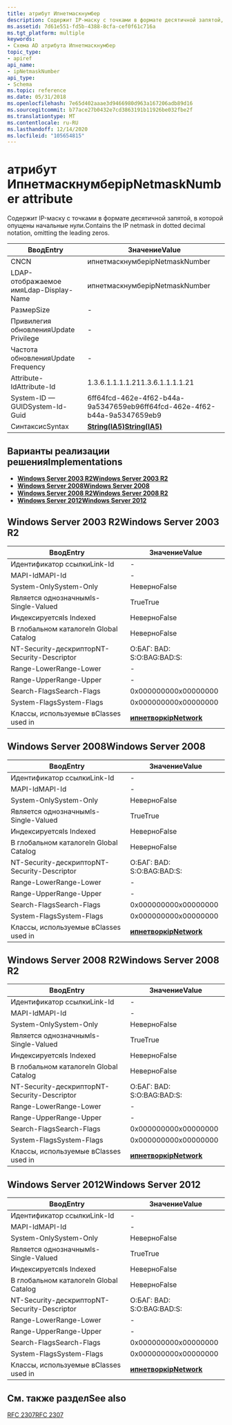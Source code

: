 ```yaml
---
title: атрибут Ипнетмаскнумбер
description: Содержит IP-маску с точками в формате десятичной запятой, в которой опущены начальные нули.
ms.assetid: 7d61e551-fd5b-4388-8cfa-cef0f61c716a
ms.tgt_platform: multiple
keywords:
- Схема AD атрибута Ипнетмаскнумбер
topic_type:
- apiref
api_name:
- ipNetmaskNumber
api_type:
- Schema
ms.topic: reference
ms.date: 05/31/2018
ms.openlocfilehash: 7e65d402aaae3d9466980d963a167206adb89d16
ms.sourcegitcommit: b77ace27b0432e7cd3863191b11926be032fbe2f
ms.translationtype: MT
ms.contentlocale: ru-RU
ms.lasthandoff: 12/14/2020
ms.locfileid: "105654815"
---
```

# <a name="ipnetmasknumber-attribute"></a><span data-ttu-id="8344b-104">атрибут Ипнетмаскнумбер</span><span class="sxs-lookup"><span data-stu-id="8344b-104">ipNetmaskNumber attribute</span></span>

<span data-ttu-id="8344b-105">Содержит IP-маску с точками в формате десятичной запятой, в которой опущены начальные нули.</span><span class="sxs-lookup"><span data-stu-id="8344b-105">Contains the IP netmask in dotted decimal notation, omitting the leading zeros.</span></span>



| <span data-ttu-id="8344b-106">Ввод</span><span class="sxs-lookup"><span data-stu-id="8344b-106">Entry</span></span> | <span data-ttu-id="8344b-107">Значение</span><span class="sxs-lookup"><span data-stu-id="8344b-107">Value</span></span> |
|-------------------|--------------------------------------|
| <span data-ttu-id="8344b-108">CN</span><span class="sxs-lookup"><span data-stu-id="8344b-108">CN</span></span>                | <span data-ttu-id="8344b-109">ипнетмаскнумбер</span><span class="sxs-lookup"><span data-stu-id="8344b-109">ipNetmaskNumber</span></span>                      |
| <span data-ttu-id="8344b-110">LDAP-отображаемое имя</span><span class="sxs-lookup"><span data-stu-id="8344b-110">Ldap-Display-Name</span></span> | <span data-ttu-id="8344b-111">ипнетмаскнумбер</span><span class="sxs-lookup"><span data-stu-id="8344b-111">ipNetmaskNumber</span></span>                      |
| <span data-ttu-id="8344b-112">Размер</span><span class="sxs-lookup"><span data-stu-id="8344b-112">Size</span></span>              | \-                                   |
| <span data-ttu-id="8344b-113">Привилегия обновления</span><span class="sxs-lookup"><span data-stu-id="8344b-113">Update Privilege</span></span>  | \-                                   |
| <span data-ttu-id="8344b-114">Частота обновления</span><span class="sxs-lookup"><span data-stu-id="8344b-114">Update Frequency</span></span>  | \-                                   |
| <span data-ttu-id="8344b-115">Attribute-Id</span><span class="sxs-lookup"><span data-stu-id="8344b-115">Attribute-Id</span></span>      | <span data-ttu-id="8344b-116">1.3.6.1.1.1.1.21</span><span class="sxs-lookup"><span data-stu-id="8344b-116">1.3.6.1.1.1.1.21</span></span>                     |
| <span data-ttu-id="8344b-117">System-ID — GUID</span><span class="sxs-lookup"><span data-stu-id="8344b-117">System-Id-Guid</span></span>    | <span data-ttu-id="8344b-118">6ff64fcd-462e-4f62-b44a-9a5347659eb9</span><span class="sxs-lookup"><span data-stu-id="8344b-118">6ff64fcd-462e-4f62-b44a-9a5347659eb9</span></span> |
| <span data-ttu-id="8344b-119">Синтаксис</span><span class="sxs-lookup"><span data-stu-id="8344b-119">Syntax</span></span>            | [<span data-ttu-id="8344b-120">**String(IA5)**</span><span class="sxs-lookup"><span data-stu-id="8344b-120">**String(IA5)**</span></span>](s-string-ia5.md)  |



## <a name="implementations"></a><span data-ttu-id="8344b-121">Варианты реализации решения</span><span class="sxs-lookup"><span data-stu-id="8344b-121">Implementations</span></span>

-   [<span data-ttu-id="8344b-122">**Windows Server 2003 R2**</span><span class="sxs-lookup"><span data-stu-id="8344b-122">**Windows Server 2003 R2**</span></span>](#windows-server-2003-r2)
-   [<span data-ttu-id="8344b-123">**Windows Server 2008**</span><span class="sxs-lookup"><span data-stu-id="8344b-123">**Windows Server 2008**</span></span>](#windows-server-2008)
-   [<span data-ttu-id="8344b-124">**Windows Server 2008 R2**</span><span class="sxs-lookup"><span data-stu-id="8344b-124">**Windows Server 2008 R2**</span></span>](#windows-server-2008-r2)
-   [<span data-ttu-id="8344b-125">**Windows Server 2012**</span><span class="sxs-lookup"><span data-stu-id="8344b-125">**Windows Server 2012**</span></span>](#windows-server-2012)

## <a name="windows-server-2003-r2"></a><span data-ttu-id="8344b-126">Windows Server 2003 R2</span><span class="sxs-lookup"><span data-stu-id="8344b-126">Windows Server 2003 R2</span></span>



| <span data-ttu-id="8344b-127">Ввод</span><span class="sxs-lookup"><span data-stu-id="8344b-127">Entry</span></span> | <span data-ttu-id="8344b-128">Значение</span><span class="sxs-lookup"><span data-stu-id="8344b-128">Value</span></span> |
|------------------------|---------------------------------------------|
| <span data-ttu-id="8344b-129">Идентификатор ссылки</span><span class="sxs-lookup"><span data-stu-id="8344b-129">Link-Id</span></span>                | \-                                          |
| <span data-ttu-id="8344b-130">MAPI-Id</span><span class="sxs-lookup"><span data-stu-id="8344b-130">MAPI-Id</span></span>                | \-                                          |
| <span data-ttu-id="8344b-131">System-Only</span><span class="sxs-lookup"><span data-stu-id="8344b-131">System-Only</span></span>            | <span data-ttu-id="8344b-132">Неверно</span><span class="sxs-lookup"><span data-stu-id="8344b-132">False</span></span>                                       |
| <span data-ttu-id="8344b-133">Является однозначным</span><span class="sxs-lookup"><span data-stu-id="8344b-133">Is-Single-Valued</span></span>       | <span data-ttu-id="8344b-134">True</span><span class="sxs-lookup"><span data-stu-id="8344b-134">True</span></span>                                        |
| <span data-ttu-id="8344b-135">Индексируется</span><span class="sxs-lookup"><span data-stu-id="8344b-135">Is Indexed</span></span>             | <span data-ttu-id="8344b-136">Неверно</span><span class="sxs-lookup"><span data-stu-id="8344b-136">False</span></span>                                       |
| <span data-ttu-id="8344b-137">В глобальном каталоге</span><span class="sxs-lookup"><span data-stu-id="8344b-137">In Global Catalog</span></span>      | <span data-ttu-id="8344b-138">Неверно</span><span class="sxs-lookup"><span data-stu-id="8344b-138">False</span></span>                                       |
| <span data-ttu-id="8344b-139">NT-Security-дескриптор</span><span class="sxs-lookup"><span data-stu-id="8344b-139">NT-Security-Descriptor</span></span> | <span data-ttu-id="8344b-140">О:БАГ: BAD: S:</span><span class="sxs-lookup"><span data-stu-id="8344b-140">O:BAG:BAD:S:</span></span>                                |
| <span data-ttu-id="8344b-141">Range-Lower</span><span class="sxs-lookup"><span data-stu-id="8344b-141">Range-Lower</span></span>            | \-                                          |
| <span data-ttu-id="8344b-142">Range-Upper</span><span class="sxs-lookup"><span data-stu-id="8344b-142">Range-Upper</span></span>            | \-                                          |
| <span data-ttu-id="8344b-143">Search-Flags</span><span class="sxs-lookup"><span data-stu-id="8344b-143">Search-Flags</span></span>           | <span data-ttu-id="8344b-144">0x00000000</span><span class="sxs-lookup"><span data-stu-id="8344b-144">0x00000000</span></span>                                  |
| <span data-ttu-id="8344b-145">System-Flags</span><span class="sxs-lookup"><span data-stu-id="8344b-145">System-Flags</span></span>           | <span data-ttu-id="8344b-146">0x00000000</span><span class="sxs-lookup"><span data-stu-id="8344b-146">0x00000000</span></span>                                  |
| <span data-ttu-id="8344b-147">Классы, используемые в</span><span class="sxs-lookup"><span data-stu-id="8344b-147">Classes used in</span></span>        | [<span data-ttu-id="8344b-148">**ипнетворк**</span><span class="sxs-lookup"><span data-stu-id="8344b-148">**ipNetwork**</span></span>](c-ipnetwork.md)<br/> |



## <a name="windows-server-2008"></a><span data-ttu-id="8344b-149">Windows Server 2008</span><span class="sxs-lookup"><span data-stu-id="8344b-149">Windows Server 2008</span></span>



| <span data-ttu-id="8344b-150">Ввод</span><span class="sxs-lookup"><span data-stu-id="8344b-150">Entry</span></span> | <span data-ttu-id="8344b-151">Значение</span><span class="sxs-lookup"><span data-stu-id="8344b-151">Value</span></span> |
|------------------------|---------------------------------------------|
| <span data-ttu-id="8344b-152">Идентификатор ссылки</span><span class="sxs-lookup"><span data-stu-id="8344b-152">Link-Id</span></span>                | \-                                          |
| <span data-ttu-id="8344b-153">MAPI-Id</span><span class="sxs-lookup"><span data-stu-id="8344b-153">MAPI-Id</span></span>                | \-                                          |
| <span data-ttu-id="8344b-154">System-Only</span><span class="sxs-lookup"><span data-stu-id="8344b-154">System-Only</span></span>            | <span data-ttu-id="8344b-155">Неверно</span><span class="sxs-lookup"><span data-stu-id="8344b-155">False</span></span>                                       |
| <span data-ttu-id="8344b-156">Является однозначным</span><span class="sxs-lookup"><span data-stu-id="8344b-156">Is-Single-Valued</span></span>       | <span data-ttu-id="8344b-157">True</span><span class="sxs-lookup"><span data-stu-id="8344b-157">True</span></span>                                        |
| <span data-ttu-id="8344b-158">Индексируется</span><span class="sxs-lookup"><span data-stu-id="8344b-158">Is Indexed</span></span>             | <span data-ttu-id="8344b-159">Неверно</span><span class="sxs-lookup"><span data-stu-id="8344b-159">False</span></span>                                       |
| <span data-ttu-id="8344b-160">В глобальном каталоге</span><span class="sxs-lookup"><span data-stu-id="8344b-160">In Global Catalog</span></span>      | <span data-ttu-id="8344b-161">Неверно</span><span class="sxs-lookup"><span data-stu-id="8344b-161">False</span></span>                                       |
| <span data-ttu-id="8344b-162">NT-Security-дескриптор</span><span class="sxs-lookup"><span data-stu-id="8344b-162">NT-Security-Descriptor</span></span> | <span data-ttu-id="8344b-163">О:БАГ: BAD: S:</span><span class="sxs-lookup"><span data-stu-id="8344b-163">O:BAG:BAD:S:</span></span>                                |
| <span data-ttu-id="8344b-164">Range-Lower</span><span class="sxs-lookup"><span data-stu-id="8344b-164">Range-Lower</span></span>            | \-                                          |
| <span data-ttu-id="8344b-165">Range-Upper</span><span class="sxs-lookup"><span data-stu-id="8344b-165">Range-Upper</span></span>            | \-                                          |
| <span data-ttu-id="8344b-166">Search-Flags</span><span class="sxs-lookup"><span data-stu-id="8344b-166">Search-Flags</span></span>           | <span data-ttu-id="8344b-167">0x00000000</span><span class="sxs-lookup"><span data-stu-id="8344b-167">0x00000000</span></span>                                  |
| <span data-ttu-id="8344b-168">System-Flags</span><span class="sxs-lookup"><span data-stu-id="8344b-168">System-Flags</span></span>           | <span data-ttu-id="8344b-169">0x00000000</span><span class="sxs-lookup"><span data-stu-id="8344b-169">0x00000000</span></span>                                  |
| <span data-ttu-id="8344b-170">Классы, используемые в</span><span class="sxs-lookup"><span data-stu-id="8344b-170">Classes used in</span></span>        | [<span data-ttu-id="8344b-171">**ипнетворк**</span><span class="sxs-lookup"><span data-stu-id="8344b-171">**ipNetwork**</span></span>](c-ipnetwork.md)<br/> |



## <a name="windows-server-2008-r2"></a><span data-ttu-id="8344b-172">Windows Server 2008 R2</span><span class="sxs-lookup"><span data-stu-id="8344b-172">Windows Server 2008 R2</span></span>



| <span data-ttu-id="8344b-173">Ввод</span><span class="sxs-lookup"><span data-stu-id="8344b-173">Entry</span></span> | <span data-ttu-id="8344b-174">Значение</span><span class="sxs-lookup"><span data-stu-id="8344b-174">Value</span></span> |
|------------------------|---------------------------------------------|
| <span data-ttu-id="8344b-175">Идентификатор ссылки</span><span class="sxs-lookup"><span data-stu-id="8344b-175">Link-Id</span></span>                | \-                                          |
| <span data-ttu-id="8344b-176">MAPI-Id</span><span class="sxs-lookup"><span data-stu-id="8344b-176">MAPI-Id</span></span>                | \-                                          |
| <span data-ttu-id="8344b-177">System-Only</span><span class="sxs-lookup"><span data-stu-id="8344b-177">System-Only</span></span>            | <span data-ttu-id="8344b-178">Неверно</span><span class="sxs-lookup"><span data-stu-id="8344b-178">False</span></span>                                       |
| <span data-ttu-id="8344b-179">Является однозначным</span><span class="sxs-lookup"><span data-stu-id="8344b-179">Is-Single-Valued</span></span>       | <span data-ttu-id="8344b-180">True</span><span class="sxs-lookup"><span data-stu-id="8344b-180">True</span></span>                                        |
| <span data-ttu-id="8344b-181">Индексируется</span><span class="sxs-lookup"><span data-stu-id="8344b-181">Is Indexed</span></span>             | <span data-ttu-id="8344b-182">Неверно</span><span class="sxs-lookup"><span data-stu-id="8344b-182">False</span></span>                                       |
| <span data-ttu-id="8344b-183">В глобальном каталоге</span><span class="sxs-lookup"><span data-stu-id="8344b-183">In Global Catalog</span></span>      | <span data-ttu-id="8344b-184">Неверно</span><span class="sxs-lookup"><span data-stu-id="8344b-184">False</span></span>                                       |
| <span data-ttu-id="8344b-185">NT-Security-дескриптор</span><span class="sxs-lookup"><span data-stu-id="8344b-185">NT-Security-Descriptor</span></span> | <span data-ttu-id="8344b-186">О:БАГ: BAD: S:</span><span class="sxs-lookup"><span data-stu-id="8344b-186">O:BAG:BAD:S:</span></span>                                |
| <span data-ttu-id="8344b-187">Range-Lower</span><span class="sxs-lookup"><span data-stu-id="8344b-187">Range-Lower</span></span>            | \-                                          |
| <span data-ttu-id="8344b-188">Range-Upper</span><span class="sxs-lookup"><span data-stu-id="8344b-188">Range-Upper</span></span>            | \-                                          |
| <span data-ttu-id="8344b-189">Search-Flags</span><span class="sxs-lookup"><span data-stu-id="8344b-189">Search-Flags</span></span>           | <span data-ttu-id="8344b-190">0x00000000</span><span class="sxs-lookup"><span data-stu-id="8344b-190">0x00000000</span></span>                                  |
| <span data-ttu-id="8344b-191">System-Flags</span><span class="sxs-lookup"><span data-stu-id="8344b-191">System-Flags</span></span>           | <span data-ttu-id="8344b-192">0x00000000</span><span class="sxs-lookup"><span data-stu-id="8344b-192">0x00000000</span></span>                                  |
| <span data-ttu-id="8344b-193">Классы, используемые в</span><span class="sxs-lookup"><span data-stu-id="8344b-193">Classes used in</span></span>        | [<span data-ttu-id="8344b-194">**ипнетворк**</span><span class="sxs-lookup"><span data-stu-id="8344b-194">**ipNetwork**</span></span>](c-ipnetwork.md)<br/> |



## <a name="windows-server-2012"></a><span data-ttu-id="8344b-195">Windows Server 2012</span><span class="sxs-lookup"><span data-stu-id="8344b-195">Windows Server 2012</span></span>



| <span data-ttu-id="8344b-196">Ввод</span><span class="sxs-lookup"><span data-stu-id="8344b-196">Entry</span></span> | <span data-ttu-id="8344b-197">Значение</span><span class="sxs-lookup"><span data-stu-id="8344b-197">Value</span></span> |
|------------------------|---------------------------------------------|
| <span data-ttu-id="8344b-198">Идентификатор ссылки</span><span class="sxs-lookup"><span data-stu-id="8344b-198">Link-Id</span></span>                | \-                                          |
| <span data-ttu-id="8344b-199">MAPI-Id</span><span class="sxs-lookup"><span data-stu-id="8344b-199">MAPI-Id</span></span>                | \-                                          |
| <span data-ttu-id="8344b-200">System-Only</span><span class="sxs-lookup"><span data-stu-id="8344b-200">System-Only</span></span>            | <span data-ttu-id="8344b-201">Неверно</span><span class="sxs-lookup"><span data-stu-id="8344b-201">False</span></span>                                       |
| <span data-ttu-id="8344b-202">Является однозначным</span><span class="sxs-lookup"><span data-stu-id="8344b-202">Is-Single-Valued</span></span>       | <span data-ttu-id="8344b-203">True</span><span class="sxs-lookup"><span data-stu-id="8344b-203">True</span></span>                                        |
| <span data-ttu-id="8344b-204">Индексируется</span><span class="sxs-lookup"><span data-stu-id="8344b-204">Is Indexed</span></span>             | <span data-ttu-id="8344b-205">Неверно</span><span class="sxs-lookup"><span data-stu-id="8344b-205">False</span></span>                                       |
| <span data-ttu-id="8344b-206">В глобальном каталоге</span><span class="sxs-lookup"><span data-stu-id="8344b-206">In Global Catalog</span></span>      | <span data-ttu-id="8344b-207">Неверно</span><span class="sxs-lookup"><span data-stu-id="8344b-207">False</span></span>                                       |
| <span data-ttu-id="8344b-208">NT-Security-дескриптор</span><span class="sxs-lookup"><span data-stu-id="8344b-208">NT-Security-Descriptor</span></span> | <span data-ttu-id="8344b-209">О:БАГ: BAD: S:</span><span class="sxs-lookup"><span data-stu-id="8344b-209">O:BAG:BAD:S:</span></span>                                |
| <span data-ttu-id="8344b-210">Range-Lower</span><span class="sxs-lookup"><span data-stu-id="8344b-210">Range-Lower</span></span>            | \-                                          |
| <span data-ttu-id="8344b-211">Range-Upper</span><span class="sxs-lookup"><span data-stu-id="8344b-211">Range-Upper</span></span>            | \-                                          |
| <span data-ttu-id="8344b-212">Search-Flags</span><span class="sxs-lookup"><span data-stu-id="8344b-212">Search-Flags</span></span>           | <span data-ttu-id="8344b-213">0x00000000</span><span class="sxs-lookup"><span data-stu-id="8344b-213">0x00000000</span></span>                                  |
| <span data-ttu-id="8344b-214">System-Flags</span><span class="sxs-lookup"><span data-stu-id="8344b-214">System-Flags</span></span>           | <span data-ttu-id="8344b-215">0x00000000</span><span class="sxs-lookup"><span data-stu-id="8344b-215">0x00000000</span></span>                                  |
| <span data-ttu-id="8344b-216">Классы, используемые в</span><span class="sxs-lookup"><span data-stu-id="8344b-216">Classes used in</span></span>        | [<span data-ttu-id="8344b-217">**ипнетворк**</span><span class="sxs-lookup"><span data-stu-id="8344b-217">**ipNetwork**</span></span>](c-ipnetwork.md)<br/> |



## <a name="see-also"></a><span data-ttu-id="8344b-218">См. также раздел</span><span class="sxs-lookup"><span data-stu-id="8344b-218">See also</span></span>

<dl> <dt>

[<span data-ttu-id="8344b-219">RFC 2307</span><span class="sxs-lookup"><span data-stu-id="8344b-219">RFC 2307</span></span>](https://www.ietf.org/rfc/rfc2307.txt)
</dt> </dl>

 

 





